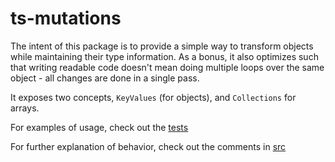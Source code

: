 # ts-mutations

The intent of this package is to provide a simple way to transform objects while maintaining their type information. As a bonus, 
it also optimizes such that writing readable code doesn't mean doing multiple loops over the same object - all changes are done 
in a single pass. 

It exposes two concepts, `KeyValues` (for objects), and `Collections` for arrays.

For examples of usage, check out the [tests](test)

For further explanation of behavior, check out the comments in [src](src)
